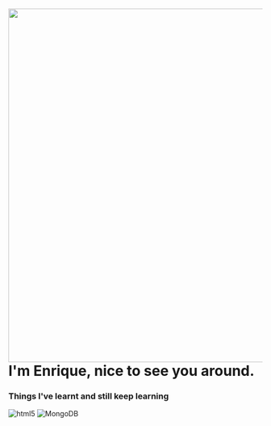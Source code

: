 <h1><img src="https://media.tenor.com/RQVsMkLH-_wAAAAj/pepe.gif" width="700" height="700""/> I'm Enrique, nice to see you around.</h1>




<h3>Things I've learnt and still keep learning</h3>
<p>
  <img alt="html5" src="https://img.shields.io/badge/-HTML5-E34F26?style=flat-square&logo=html5&logoColor=white" />
  <img alt="MongoDB" src="https://img.shields.io/badge/-MongoDB-13aa52?style=flat-square&logo=mongodb&logoColor=white" />
</p>
